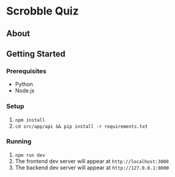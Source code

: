 # Scrobble Quiz

## About

## Getting Started

### Prerequisites

- Python
- Node.js

### Setup

1. `npm install`
2. `cd src/app/api && pip install -r requirements.txt`

### Running

1. `npm run dev`
2. The frontend dev server will appear at `http://localhost:3000`
3. The backend dev server will appear at `http://127.0.0.1:8000`
